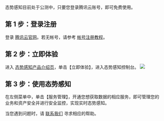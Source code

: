 态势感知目前处于公测中，只要您登录腾讯云账号，即可免费使用。
## 第 1 步：登录注册
登录 [腾讯云官网](https://cloud.tencent.com/)。若无帐号，请参考 [帐号注册教程](https://cloud.tencent.com/document/product/378/17985)。

## 第 2 步：立即体验
进入 [态势感知产品介绍页](https://cloud.tencent.com/product/ssa)，单击【立即体验】，进入态势感知控制台。
![](https://main.qcloudimg.com/raw/e72e525424d69675dde3ff7103544552.png)
## 第 3 步：使用态势感知
在左侧菜单中，单击【服务管理】，开通您想获取数据的相应服务，即可管理您的业务和资产安全并进行安全监控，实现实时态势感知。

当您遇到问题时，请 [联系我们](https://cloud.tencent.com/document/product/282/1558) 寻求相应的帮助。
